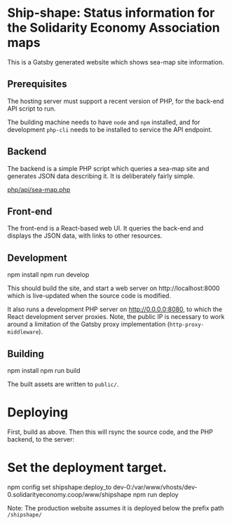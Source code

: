 # Ship-shape: Status information for the Solidarity Economy Association maps

This is a Gatsby generated website which shows sea-map site information.

## Prerequisites

The hosting server must support a recent version of PHP, for the
back-end API script to run.

The building machine needs to have `node` and `npm` installed, and for
development `php-cli` needs to be installed to service the API endpoint.

## Backend

The backend is a simple PHP script which queries a sea-map site and
generates JSON data describing it. It is deliberately fairly simple.

[php/api/sea-map.php][1]

## Front-end

The front-end is a React-based web UI. It queries the back-end and
displays the JSON data, with links to other resources.

## Development

   npm install
   npm run develop
   
This should build the site, and start a web server on
http://localhost:8000 which is live-updated when the source code is
modified.

It also runs a development PHP server on http://0.0.0.0:8080, to which
the React development server proxies.  Note, the public IP is
necessary to work around a limitation of the Gatsby proxy
implementation (`http-proxy-middleware`).

## Building

   npm install
   npm run build
   
The built assets are written to `public/`.

# Deploying

First, build as above. Then this will rsync the source code, and the
PHP backend, to the server:

   # Set the deployment target.
   npm config set shipshape:deploy_to dev-0:/var/www/vhosts/dev-0.solidarityeconomy.coop/www/shipshape
   npm run deploy

Note: The production website assumes it is deployed below the prefix path `/shipshape/`

[1]: ./php/api/sea-map.php
